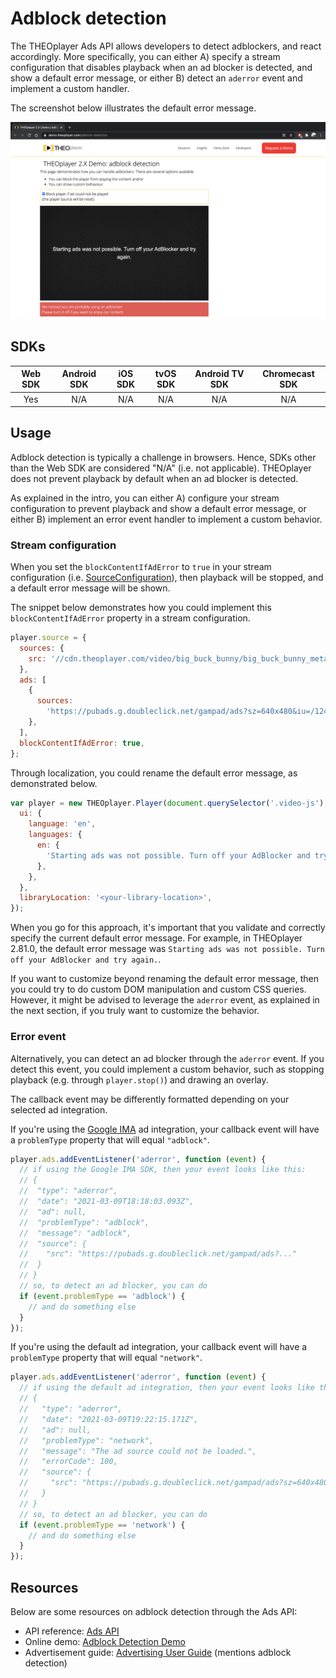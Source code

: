 # Adblock detection

The THEOplayer Ads API allows developers to detect adblockers, and react accordingly.
More specifically, you can either A) specify a stream configuration that disables playback when an ad blocker
is detected, and show a default error message, or either B) detect an `aderror` event and implement a custom handler.

The screenshot below illustrates the default error message.

![Ad block detection](../../../../theoplayer/assets/img/ad-blocker-detected-2021.png 'Adblock detection')

## SDKs

| Web SDK | Android SDK | iOS SDK | tvOS SDK | Android TV SDK | Chromecast SDK |
| :-----: | :---------: | :-----: | :------: | :------------: | :------------: |
|   Yes   |     N/A     |   N/A   |   N/A    |      N/A       |      N/A       |

## Usage

Adblock detection is typically a challenge in browsers. Hence, SDKs other than the Web SDK are considered "N/A" (i.e. not applicable).
THEOplayer does not prevent playback by default when an ad blocker is detected.

As explained in the intro, you can either A) configure your stream configuration to prevent playback and show a default error message,
or either B) implement an error event handler to implement a custom behavior.

### Stream configuration

When you set the `blockContentIfAdError` to `true` in your stream configuration (i.e. [SourceConfiguration](pathname:///theoplayer/v9/api-reference/web/interfaces/SourceConfiguration.html#blockContentIfAdError)),
then playback will be stopped, and a default error message will be shown.

The snippet below demonstrates how you could implement this `blockContentIfAdError` property in a stream configuration.

```js
player.source = {
  sources: {
    src: '//cdn.theoplayer.com/video/big_buck_bunny/big_buck_bunny_metadata.m3u8',
  },
  ads: [
    {
      sources:
        'https://pubads.g.doubleclick.net/gampad/ads?sz=640x480&iu=/124319096/external/single_ad_samples&ciu_szs=300x250&impl=s&gdfp_req=1&env=vp&output=vast&unviewed_position_start=1&cust_params=deployment%3Ddevsite%26sample_ct%3Dlinear&correlator=',
    },
  ],
  blockContentIfAdError: true,
};
```

Through localization, you could rename the default error message, as demonstrated below.

```javascript
var player = new THEOplayer.Player(document.querySelector('.video-js'), {
  ui: {
    language: 'en',
    languages: {
      en: {
        'Starting ads was not possible. Turn off your AdBlocker and try again.': 'Disable your AdBlocker.',
      },
    },
  },
  libraryLocation: '<your-library-location>',
});
```

When you go for this approach, it's important that you validate and correctly specify the current default error message.
For example, in THEOplayer 2.81.0, the default error message was `Starting ads was not possible. Turn off your AdBlocker and try again.`.

If you want to customize beyond renaming the default error message,
then you could try to do custom DOM manipulation and custom CSS queries.
However, it might be advised to leverage the `aderror` event, as explained in the next section, if you truly want to customize the behavior.

### Error event

Alternatively, you can detect an ad blocker through the `aderror` event.
If you detect this event, you could implement a custom behavior, such as stopping playback (e.g. through `player.stop()`) and drawing an overlay.

The callback event may be differently formatted depending on your selected ad integration.

If you're using the [Google IMA](10-google-ima.md) ad integration, your callback event will have a `problemType` property that will equal `"adblock"`.

```javascript
player.ads.addEventListener('aderror', function (event) {
  // if using the Google IMA SDK, then your event looks like this:
  // {
  //  "type": "aderror",
  //  "date": "2021-03-09T18:18:03.093Z",
  //  "ad": null,
  //  "problemType": "adblock",
  //  "message": "adblock",
  //  "source": {
  //    "src": "https://pubads.g.doubleclick.net/gampad/ads?..."
  //  }
  // }
  // so, to detect an ad blocker, you can do
  if (event.problemType == 'adblock') {
    // and do something else
  }
});
```

If you're using the default ad integration, your callback event will have a `problemType` property that will equal `"network"`.

```javascript
player.ads.addEventListener('aderror', function (event) {
  // if using the default ad integration, then your event looks like this:
  // {
  //   "type": "aderror",
  //   "date": "2021-03-09T19:22:15.171Z",
  //   "ad": null,
  //   "problemType": "network",
  //   "message": "The ad source could not be loaded.",
  //   "errorCode": 100,
  //   "source": {
  //     "src": "https://pubads.g.doubleclick.net/gampad/ads?sz=640x480&iu=/124319096/external/single_ad_samples&ciu_szs=300x250&impl=s&gdfp_req=1&env=vp&output=vast&unviewed_position_start=1&cust_params=deployment%3Ddevsite%26sample_ct%3Dlinear&correlator="
  //   }
  // }
  // so, to detect an ad blocker, you can do
  if (event.problemType == 'network') {
    // and do something else
  }
});
```

## Resources

Below are some resources on adblock detection through the Ads API:

- API reference: [Ads API](pathname:///theoplayer/v9/api-reference/web/interfaces/Ads.html)
- Online demo: [Adblock Detection Demo](https://demo.theoplayer.com/adblock-detection)
- Advertisement guide: [Advertising User Guide](../../knowledge-base/01-advertisement/01-user-guide.md) (mentions adblock detection)
